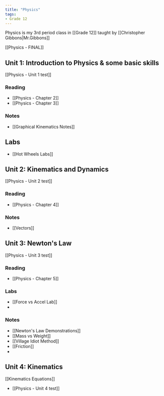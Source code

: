 ```yaml
---
title: "Physics"
tags:
- Grade 12
---
```


Physics is my 3rd period class in [[Grade 12]] taught by [[Christopher Gibbons|Mr.Gibbons]] 

[[Physics - FINAL]]

## Unit 1: Introduction to Physics & some basic skills
[[Physics - Unit 1 test]]
### Reading

- [[Physics - Chapter 2]]
- [[Physics - Chapter 3]]
### Notes
- [[Graphical Kinematics Notes]]
## Labs
- [[Hot Wheels Labs]]
##  Unit 2: Kinematics and Dynamics
[[Physics - Unit 2 test]]
### Reading

- [[Physics - Chapter 4]]
### Notes
- [[Vectors]]
## Unit 3: Newton's Law 
[[Physics - Unit 3 test]]

### Reading
- [[Physics - Chapter 5]]

### Labs
- [[Force vs Accel Lab]]
- 
### Notes

- [[Newton's Law Demonstrations]]
- [[Mass vs Weight]]
- [[Village Idiot Method]]
- [[Friction]]
- 
## Unit 4: Kinematics
[[Kinematics Equations]]

- [[Physics - Unit 4 test]]